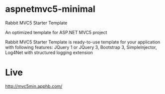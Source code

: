 # aspnetmvc5-minimal
Rabbit MVC5 Starter Template

An optimized template for ASP.NET MVC5 project

Rabbit MVC5 Starter Template is ready-to-use template for your application with following features: JQuery 1 or JQuery 3, Bootstrap 3, SimpleInjector, Log4Net with structured logging extension

# Live
http://mvc5min.apphb.com/
